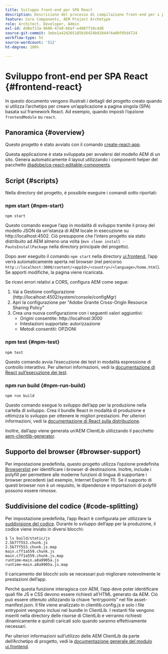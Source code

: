 ```yaml
---
title: Sviluppo front-end per SPA React
description: Descrizione del processo di compilazione front-end per i progetti SPA basati su React
feature: Core Components, AEM Project Archetype
role: Architect, Developer, Admin
exl-id: dd8ef13a-9686-47a9-b6af-e486ff10c4d8
source-git-commit: 3ebe1a42d265185b36424b01844f4a00f05d4724
workflow-type: ht
source-wordcount: '512'
ht-degree: 100%

---
```


# Sviluppo front-end per SPA React {#frontend-react}

In questo documento vengono illustrati i dettagli del progetto creato quando si utilizza l’archetipo per creare un’applicazione a pagina singola (SPA) basata sul framework React. Ad esempio, quando imposti l’opzione `frontendModule` su `react`.

## Panoramica {#overview}

Questo progetto è stato avviato con il comando [create-react-app](https://github.com/facebook/create-react-app).

Questa applicazione è stata sviluppata per avvalersi del modello AEM di un sito. Genera automaticamente il layout utilizzando i componenti helper del pacchetto [@adobe/cq-react-editable-components](https://www.npmjs.com/package/@adobe/cq-react-editable-components).

## Script {#scripts}

Nella directory del progetto, è possibile eseguire i comandi sotto riportati:

### npm start {#npm-start}

```shell
npm start
```

Questo comando esegue l’app in modalità di sviluppo tramite il proxy del modello JSON da un’istanza di AEM locale in esecuzione su http://localhost:4502. Ciò presuppone che l’intero progetto sia stato distribuito ad AEM almeno una volta (`mvn clean install -PautoInstallPackage` nella directory principale del progetto).

Dopo aver eseguito il comando `npm start` nella directory [ui.frontend](uifrontend.md), l’app verrà automaticamente aperta nel browser (nel percorso `http://localhost:3000/content/<appId>/<country>/<language>/home.html`). Se apporti modifiche, la pagina viene ricaricata.

Se ricevi errori relativi a CORS, configura AEM come segue:

1. Vai a Gestione configurazione (http://localhost:4502/system/console/configMgr)
1. Apri la configurazione per &quot;Adobe Granite Cross-Origin Resource Sharing Policy&quot;
1. Crea una nuova configurazione con i seguenti valori aggiuntivi:
   * Origini consentite: http://localhost:3000
   * Intestazioni supportate: autorizzazione
   * Metodi consentiti: OPZIONI

### npm test {#npm-test}

```shell
npm test
```

Questo comando avvia l’esecuzione dei test in modalità espressione di controllo interattivo. Per ulteriori informazioni, vedi la [documentazione di React sull’esecuzione dei test](https://facebook.github.io/create-react-app/docs/running-tests).

### npm run build {#npm-run-build}

```shell
npm run build
```

Questo comando esegue lo sviluppo dell’app per la produzione nella cartella di sviluppo. Crea il bundle React in modalità di produzione e ottimizza lo sviluppo per ottenere le migliori prestazioni. Per ulteriori informazioni, vedi la [documentazione di React sulla distribuzione](https://facebook.github.io/create-react-app/docs/deployment).

Inoltre, dall’app viene generata un’AEM ClientLib utilizzando il pacchetto [aem-clientlib-generator](https://github.com/wcm-io-frontend/aem-clientlib-generator).

## Supporto del browser {#browser-support}

Per impostazione predefinita, questo progetto utilizza l’opzione predefinita [Browserslist](https://github.com/browserslist/browserslist) per identificare i browser di destinazione. Inoltre, include i polyfill per permettere alle moderne funzioni di lingua di supportare i browser precedenti (ad esempio, Internet Explorer 11). Se il supporto di questi browser non è un requisito, le dipendenze e importazioni di polyfill possono essere rimosse.

## Suddivisione del codice {#code-splitting}

Per impostazione predefinita, l’app React è configurata per utilizzare la [suddivisione del codice](https://webpack.js.org/guides/code-splitting). Durante lo sviluppo dell’app per la produzione, il codice viene inviato in diversi blocchi:

```shell
$ ls build/static/js
2.5b77f553.chunk.js
2.5b77f553.chunk.js.map
main.cff1a559.chunk.js
main.cff1a559.chunk.js.map
runtime~main.a8a9905a.js
runtime~main.a8a9905a.js.map
```

Il caricamento dei blocchi solo se necessari può migliorare notevolmente le prestazioni dell’app.

Perché questa funzione interagisca con AEM, l’app deve poter identificare quali file JS e CSS devono essere richiesti all’HTML generato da AEM. Ciò può essere ottenuto utilizzando la chiave “entrypoints” nel file asset-manifest.json. Il file viene analizzato in clientlib.config.js e solo i file entrypoint vengono inclusi nel bundle in ClientLib. I restanti file vengono inseriti nella directory delle risorse di ClientLib e verranno richiesti dinamicamente e quindi caricati solo quando saranno effettivamente necessari.

Per ulteriori informazioni sull’utilizzo delle AEM ClientLib da parte dell’Archetipo di progetto, vedi la [documentazione generale del modulo ui.frontend](uifrontend.md#clientlibs).
